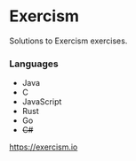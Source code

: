 # Exercism

Solutions to Exercism exercises.

### Languages

 * Java
 * C
 * JavaScript
 * Rust
 * Go
 * ~~C#~~

<https://exercism.io>

